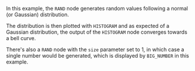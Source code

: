 In this example, the `RAND` node generates random values following a normal (or Gaussian) distribution.

The distribution is then plotted with `HISTOGRAM` and as expected of a Gaussian distribution,
the output of the `HISTOGRAM` node converges towards a bell curve.

There's also a `RAND` node with the `size` parameter set to 1, in which case a single number would be generated, which is displayed by `BIG_NUMBER` in this example.
